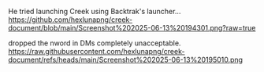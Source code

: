 He tried launching Creek using Backtrak's launcher...
https://github.com/hexlunapng/creek-document/blob/main/Screenshot%202025-06-13%20194301.png?raw=true

 dropped the nword in DMs completely unacceptable.
https://raw.githubusercontent.com/hexlunapng/creek-document/refs/heads/main/Screenshot%202025-06-13%20195010.png